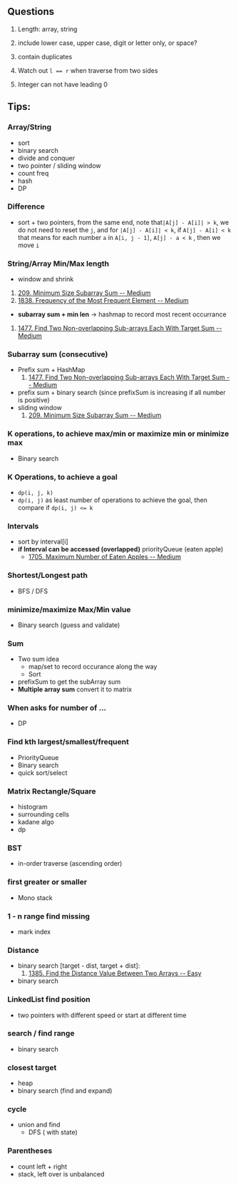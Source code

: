 ## Questions

1. Length: array, string
2. include lower case, upper case, digit or letter only, or space?
3. contain duplicates



1. Watch out `l == r` when traverse from two sides
2. Integer can not have leading 0

## Tips:



### Array/String

+ sort
+ binary search
+ divide and conquer
+ two pointer / sliding window
+ count freq
+ hash
+ DP

### Difference

+ sort + two pointers, from the same end, note that`|A[j] - A[i]| > k`, we do not need to reset the `j`, and for `|A[j] - A[i]| < k`, if `A[j] - A[i] < k` that means for each number `a` in `A[i, j - 1]`,  `A[j] - a < k` , then we move `i`

### String/Array Min/Max length

+ window and shrink

1. [209. Minimum Size Subarray Sum -- Medium](https://leetcode.com/problems/minimum-size-subarray-sum/)
1. [1838. Frequency of the Most Frequent Element -- Medium](https://leetcode.com/problems/frequency-of-the-most-frequent-element/)

+ **subarray sum + min len** -> hashmap to record most recent occurrance 

1. [1477. Find Two Non-overlapping Sub-arrays Each With Target Sum -- Medium](https://leetcode.com/problems/find-two-non-overlapping-sub-arrays-each-with-target-sum/)

### Subarray sum (consecutive)

+ Prefix sum + HashMap
    1. [1477. Find Two Non-overlapping Sub-arrays Each With Target Sum -- Medium](https://leetcode.com/problems/find-two-non-overlapping-sub-arrays-each-with-target-sum/)
+ prefix sum + binary search (since prefixSum is increasing if all number is positive)
+ sliding window
    1. [209. Minimum Size Subarray Sum -- Medium](https://leetcode.com/problems/minimum-size-subarray-sum/)



### K operations, to achieve max/min or maximize min or minimize max

+ Binary search

    

### K Operations, to achieve a goal

+ `dp(i, j, k)`
+ `dp(i, j)` as least number of operations to achieve the goal, then compare if `dp(i, j) <= k`

### Intervals

+ sort by interval[i]
+ **if Interval can be accessed (overlapped)** priorityQueue (eaten apple)
    + [1705. Maximum Number of Eaten Apples -- Medium](https://leetcode.com/problems/maximum-number-of-eaten-apples/)


### Shortest/Longest path

+ BFS / DFS



### minimize/maximize Max/Min value

+ Binary search (guess and validate)



### Sum

+ Two sum idea
  + map/set to record occurance along the way
  + Sort
+ prefixSum to get the subArray sum
+ **Multiple array sum** convert it to matrix


### When asks for number of ...

+ DP

### Find kth largest/smallest/frequent

+ PriorityQueue
+ Binary search
+ quick sort/select

### Matrix Rectangle/Square 

+ histogram
+ surrounding cells
+ kadane algo
+ dp

### BST

+ in-order traverse (ascending order)



### first greater or smaller

+ Mono stack

### 1 - n range find missing

+ mark index

### Distance

+ binary search [target - dist, target + dist]: 
    1. [1385. Find the Distance Value Between Two Arrays -- Easy](https://leetcode.com/problems/find-the-distance-value-between-two-arrays/)
+ binary search



### LinkedList find position

+ two pointers with different speed or start at different time

### search / find range

+ binary search

### closest target

+ heap
+ binary search (find and expand)

### cycle

+ union and find
  + DFS ( with state)

### Parentheses

+ count left + right
+ stack, left over is unbalanced
